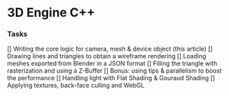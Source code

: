 # 3D Engine C++

### Tasks

[] Writing the core logic for camera, mesh & device object (this article)
[] Drawing lines and triangles to obtain a wireframe rendering
[] Loading meshes exported from Blender in a JSON format
[] Filling the triangle with rasterization and using a Z-Buffer
[] Bonus: using tips & parallelism to boost the performance
[] Handling light with Flat Shading & Gouraud Shading 
[] Applying textures, back-face culling and WebGL